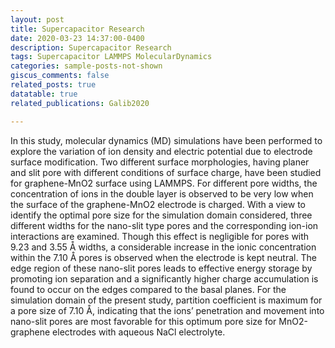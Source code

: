 ```yaml
---
layout: post
title: Supercapacitor Research
date: 2020-03-23 14:37:00-0400
description: Supercapacitor Research
tags: Supercapacitor LAMMPS MolecularDynamics
categories: sample-posts-not-shown
giscus_comments: false
related_posts: true
datatable: true
related_publications: Galib2020

---
```


In this study, molecular dynamics (MD) simulations have been performed to explore the variation of ion density and electric potential due to electrode surface modification. Two different surface morphologies, having planer and slit pore with different conditions of surface charge, have been studied for graphene-MnO2 surface using LAMMPS. For different pore widths, the concentration of ions in the double layer is observed to be very low when the surface of the graphene-MnO2 electrode is charged. With a view to identify the optimal pore size for the simulation domain considered, three different widths for the nano-slit type pores and the corresponding ion-ion interactions are examined. Though this effect is negligible for pores with 9.23 and 3.55 Å widths, a considerable increase in the ionic concentration within the 7.10 Å pores is observed when the electrode is kept neutral. The edge region of these nano-slit pores leads to effective energy storage by promoting ion separation and a significantly higher charge accumulation is found to occur on the edges compared to the basal planes. For the simulation domain of the present study, partition coefficient is maximum for a pore size of 7.10 Å, indicating that the ions’ penetration and movement into nano-slit pores are most favorable for this optimum pore size for MnO2-graphene electrodes with aqueous NaCl electrolyte.








